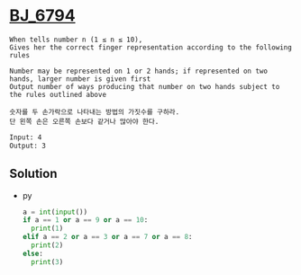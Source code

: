 # [BJ_6794](https://acmicpc.net/problem/6794)

```en
When tells number n (1 ≤ n ≤ 10),
Gives her the correct finger representation according to the following rules

Number may be represented on 1 or 2 hands; if represented on two hands, larger number is given first
Output number of ways producing that number on two hands subject to the rules outlined above
```

```kr
숫자를 두 손가락으로 나타내는 방법의 가짓수를 구하라.
단 왼쪽 손은 오른쪽 손보다 같거나 많아야 한다.
```

```txt
Input: 4
Output: 3
```

## Solution

* py

  ```py
  a = int(input())
  if a == 1 or a == 9 or a == 10:
    print(1)
  elif a == 2 or a == 3 or a == 7 or a == 8:
    print(2)
  else:
    print(3)
  ```

